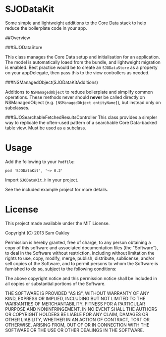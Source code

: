 # SJODataKit

Some simple and lightweight additions to the Core Data stack to help reduce the boilerplate code in your app.

##Overview

###SJODataStore

This class manages the Core Data setup and initialisation for an application. The model is automatically loaed from the bundle, and lightweight migration is enabled. 
Best practice would be to create an `SJODataStore` as a property on your appDelegate, then pass this to the view controllers as needed.


###NSManagedObject(SJODataKitAdditions)

Additions to `NSManagedObject` to reduce boilerplate and simplify common operations.
These methods never should __never__ be called directly on NSManagedObject (e.g. `[NSManagedObject entityName]`), but instead only on subclasses.

###SJOSearchableFetchedResultsController
This class provides a simpler way to replicate the often-used pattern of a searchable Core Data-backed table view. Must be used as a subclass.

Usage
=======
Add the following to your `Podfile`:

    pod 'SJODataKit', '~> 0.2'

Import `SJODataKit.h` in your project.

See the included example project for more details.

License
=======
This project made available under the MIT License.

Copyright (C) 2013 Sam Oakley

Permission is hereby granted, free of charge, to any person obtaining a copy of this software and associated documentation files (the "Software"), to deal in the Software without restriction, including without limitation the rights to use, copy, modify, merge, publish, distribute, sublicense, and/or sell copies of the Software, and to permit persons to whom the Software is furnished to do so, subject to the following conditions:

The above copyright notice and this permission notice shall be included in all copies or substantial portions of the Software.

THE SOFTWARE IS PROVIDED "AS IS", WITHOUT WARRANTY OF ANY KIND, EXPRESS OR IMPLIED, INCLUDING BUT NOT LIMITED TO THE WARRANTIES OF MERCHANTABILITY, FITNESS FOR A PARTICULAR PURPOSE AND NONINFRINGEMENT. IN NO EVENT SHALL THE AUTHORS OR COPYRIGHT HOLDERS BE LIABLE FOR ANY CLAIM, DAMAGES OR OTHER LIABILITY, WHETHER IN AN ACTION OF CONTRACT, TORT OR OTHERWISE, ARISING FROM, OUT OF OR IN CONNECTION WITH THE SOFTWARE OR THE USE OR OTHER DEALINGS IN THE SOFTWARE.
